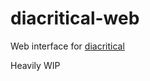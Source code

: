 # diacritical-web

Web interface for [diacritical](https://github.com/nzdjb/diacritical)

Heavily WIP
